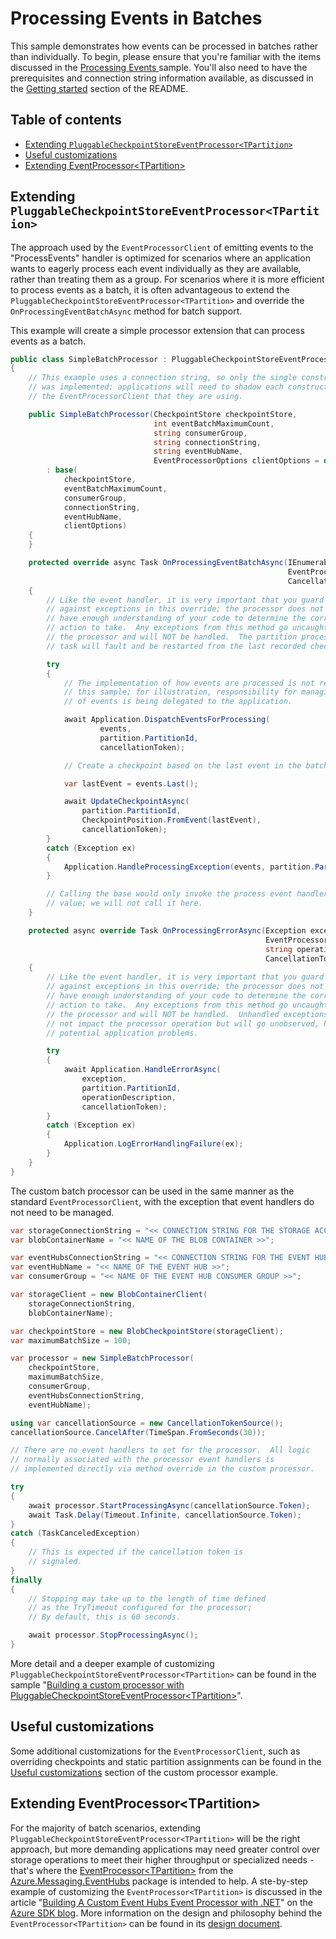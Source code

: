 # Processing Events in Batches

This sample demonstrates how events can be processed in batches rather than individually.  To begin, please ensure that you're familiar with the items discussed in the [Processing Events ](https://github.com/Azure/azure-sdk-for-net/tree/main/sdk/eventhub/Azure.Messaging.EventHubs.Processor/samples/Sample04_ProcessingEvents.md) sample.  You'll also need to have the prerequisites and connection string information available, as discussed in the [Getting started](https://github.com/Azure/azure-sdk-for-net/tree/main/sdk/eventhub/Azure.Messaging.EventHubs.Processor/samples#getting-started) section of the README.

## Table of contents

- [Extending `PluggableCheckpointStoreEventProcessor<TPartition>`](#extending-pluggablecheckpointstoreeventprocessortpartition)
- [Useful customizations](#useful-customizations)
- [Extending EventProcessor&lt;TPartition&gt;](#extending-eventprocessortpartition)

## Extending `PluggableCheckpointStoreEventProcessor<TPartition>`

The approach used by the `EventProcessorClient` of emitting events to the "ProcessEvents" handler is optimized for scenarios where an application wants to eagerly process each event individually as they are available, rather than treating them as a group.  For scenarios where it is more efficient to process events as a batch, it is often advantageous to extend the `PluggableCheckpointStoreEventProcessor<TPartition>` and override the `OnProcessingEventBatchAsync` method for batch support.  

This example will create a simple processor extension that can process events as a batch.

```C# Snippet:EventHubs_Processor_Sample07_ProcessByBatch_Processor
public class SimpleBatchProcessor : PluggableCheckpointStoreEventProcessor<EventProcessorPartition>
{
    // This example uses a connection string, so only the single constructor
    // was implemented; applications will need to shadow each constructor of
    // the EventProcessorClient that they are using.

    public SimpleBatchProcessor(CheckpointStore checkpointStore,
                                int eventBatchMaximumCount,
                                string consumerGroup,
                                string connectionString,
                                string eventHubName,
                                EventProcessorOptions clientOptions = default)
        : base(
            checkpointStore,
            eventBatchMaximumCount,
            consumerGroup,
            connectionString,
            eventHubName,
            clientOptions)
    {
    }

    protected override async Task OnProcessingEventBatchAsync(IEnumerable<EventData> events,
                                                              EventProcessorPartition partition,
                                                              CancellationToken cancellationToken)
    {
        // Like the event handler, it is very important that you guard
        // against exceptions in this override; the processor does not
        // have enough understanding of your code to determine the correct
        // action to take.  Any exceptions from this method go uncaught by
        // the processor and will NOT be handled.  The partition processing
        // task will fault and be restarted from the last recorded checkpoint.

        try
        {
            // The implementation of how events are processed is not relevant in
            // this sample; for illustration, responsibility for managing the processing
            // of events is being delegated to the application.

            await Application.DispatchEventsForProcessing(
                    events,
                    partition.PartitionId,
                    cancellationToken);

            // Create a checkpoint based on the last event in the batch.

            var lastEvent = events.Last();

            await UpdateCheckpointAsync(
                partition.PartitionId,
                CheckpointPosition.FromEvent(lastEvent),
                cancellationToken);
        }
        catch (Exception ex)
        {
            Application.HandleProcessingException(events, partition.PartitionId, ex);
        }

        // Calling the base would only invoke the process event handler and provide no
        // value; we will not call it here.
    }

    protected async override Task OnProcessingErrorAsync(Exception exception,
                                                         EventProcessorPartition partition,
                                                         string operationDescription,
                                                         CancellationToken cancellationToken)
    {
        // Like the event handler, it is very important that you guard
        // against exceptions in this override; the processor does not
        // have enough understanding of your code to determine the correct
        // action to take.  Any exceptions from this method go uncaught by
        // the processor and will NOT be handled.  Unhandled exceptions will
        // not impact the processor operation but will go unobserved, hiding
        // potential application problems.

        try
        {
            await Application.HandleErrorAsync(
                exception,
                partition.PartitionId,
                operationDescription,
                cancellationToken);
        }
        catch (Exception ex)
        {
            Application.LogErrorHandlingFailure(ex);
        }
    }
}
```

The custom batch processor can be used in the same manner as the standard `EventProcessorClient`, with the exception that event handlers do not need to be managed.  

```C# Snippet:EventHubs_Processor_Sample07_ProcessByBatch_Usage
var storageConnectionString = "<< CONNECTION STRING FOR THE STORAGE ACCOUNT >>";
var blobContainerName = "<< NAME OF THE BLOB CONTAINER >>";

var eventHubsConnectionString = "<< CONNECTION STRING FOR THE EVENT HUBS NAMESPACE >>";
var eventHubName = "<< NAME OF THE EVENT HUB >>";
var consumerGroup = "<< NAME OF THE EVENT HUB CONSUMER GROUP >>";

var storageClient = new BlobContainerClient(
    storageConnectionString,
    blobContainerName);

var checkpointStore = new BlobCheckpointStore(storageClient);
var maximumBatchSize = 100;

var processor = new SimpleBatchProcessor(
    checkpointStore,
    maximumBatchSize,
    consumerGroup,
    eventHubsConnectionString,
    eventHubName);

using var cancellationSource = new CancellationTokenSource();
cancellationSource.CancelAfter(TimeSpan.FromSeconds(30));

// There are no event handlers to set for the processor.  All logic
// normally associated with the processor event handlers is
// implemented directly via method override in the custom processor.

try
{
    await processor.StartProcessingAsync(cancellationSource.Token);
    await Task.Delay(Timeout.Infinite, cancellationSource.Token);
}
catch (TaskCanceledException)
{
    // This is expected if the cancellation token is
    // signaled.
}
finally
{
    // Stopping may take up to the length of time defined
    // as the TryTimeout configured for the processor;
    // By default, this is 60 seconds.

    await processor.StopProcessingAsync();
}
```

More detail and a deeper example of customizing `PluggableCheckpointStoreEventProcessor<TPartition>` can be found in the sample "[Building a custom processor with PluggableCheckpointStoreEventProcessor&lt;TPartition&gt;](https://github.com/Azure/azure-sdk-for-net/blob/main/sdk/eventhub/Azure.Messaging.EventHubs/samples/Sample08_CustomEventProcessor.md)". 

## Useful customizations

Some additional customizations for the `EventProcessorClient`, such as overriding checkpoints and static partition assignments can be found in the [Useful customizations](https://github.com/Azure/azure-sdk-for-net/blob/main/sdk/eventhub/Azure.Messaging.EventHubs/samples/Sample08_CustomEventProcessor.md#useful-customizations) section of the custom processor example.

## Extending EventProcessor&lt;TPartition&gt;

For the majority of batch scenarios, extending `PluggableCheckpointStoreEventProcessor<TPartition>` will be the right approach, but more demanding applications may need greater control over storage operations to meet their higher throughput or specialized needs - that's where the [EventProcessor&lt;TPartition&gt;](https://github.com/Azure/azure-sdk-for-net/tree/main/sdk/eventhub/Azure.Messaging.EventHubs/samples/Sample02_EventHubsClients.md) from the [Azure.Messaging.EventHubs](https://www.nuget.org/packages/Azure.Messaging.EventHubs) package is intended to help.  A ste-by-step example of customizing the `EventProcessor<TPartition>` is discussed in the article "[Building A Custom Event Hubs Event Processor with .NET](https://devblogs.microsoft.com/azure-sdk/custom-event-processor/)" on the [Azure SDK blog](https://devblogs.microsoft.com/azure-sdk).  More information on the design and philosophy behind the `EventProcessor<TPartition>` can be found in its [design document](https://github.com/Azure/azure-sdk-for-net/tree/main/sdk/eventhub/Azure.Messaging.EventHubs/design/proposal-event-processor%7BT%7D.md).